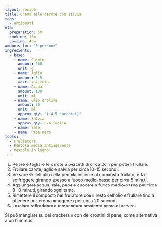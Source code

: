 ```yaml
---
layout: recipe
title: Crema alle carote con salvia
tags:
  - antipasti
eta:
  preparation: 5m
  cooking: 15m
  cooling: 45m
amounts_for: "6 persone"
ingredients:
  - base:
    - name: Carote
      amount: 200
      unit: g
    - name: Aglio
      amount: 0.5
      unit: spicchio
    - name: Acqua
      amount: 100
      unit: ml
    - name: Olio d'oliva
      amount: 50
      unit: ml
      approx_qty: "(~4.5 cucchiai)"
    - name: Salvia
      approx_qty: 5-6 foglie
    - name: Sale
    - name: Pepe nero
tools:
  - Frullatore
  - Pentola media antiaderente
  - Mestolo in legno
---
```


1. Pelare e tagliare le carote a pezzetti di circa 2cm per poterli frullare.
2. Frullare carote, aglio e salvia per circa 10-15 secondi.
3. Versare ⅔ dell'olio nella pentola insieme al composto frullato, e far soffriggere girando spesso a fuoco medio-basso
   per circa 5 minuti.
4. Aggiungere acqua, sale, pepe e cuocere a fuoco medio-basso per circa 8-10 minuti, girando ogni tanto.
5. Rimettere il composto nel frullatore con il resto dell'olio e frullare fino a ottenere una crema omogenea per circa
   20 secondi.
6. Lasciare raffreddare a temperatura ambiente prima di servire.

Si può mangiare su dei crackers o con dei crostini di pane, come alternativa a un hummus.